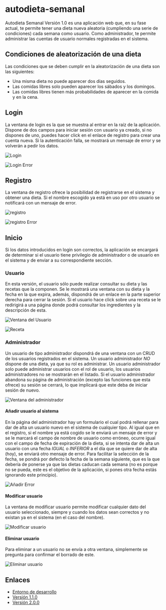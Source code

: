 # autodieta-semanal
Autodieta Semanal Versión 1.0 es una aplicación web que, en su fase actual, te permite tener una dieta nueva aleatoria (cumpliendo una serie de condiciones) cada semana como usuario. Como administrador, te permite administrar las cuentas de usuario normales registradas en el sistema.
## Condiciones de aleatorización de una dieta
Las condiciones que se deben cumplir en la aleatorización de una dieta son las siguientes:
* Una misma dieta no puede aparecer dos días seguidos.
* Las comidas libres solo pueden aparecer los sábados y los domingos.
* Las comidas libres tienen más probabilidades de aparecer en la comida y en la cena.
## Login
La ventana de login es la que se muestra al entrar en la raíz de la aplicación. Dispone de dos campos para iniciar sesión con usuario ya creado, si no dispones de uno, puedes hacer click en el enlace de registro para crear una cuenta nueva.
Si la autenticación falla, se mostrará un mensaje de error y se volverán a pedir los datos.

![Login](/Capturas/login.PNG)

![Login Error](/Capturas/loginError.PNG)

## Registro
La ventana de registro ofrece la posibilidad de registrarse en el sistema y obtener una dieta. Si el nombre escogido ya está en uso por otro usuario se notificará con un mensaje de error.

![registro](/Capturas/registro.PNG)

![registro Error](/Capturas/registroError.PNG)

## Inicio
Si los datos introducidos en login son correctos, la aplicación se encargará de determinar si el usuario tiene privilegio de administrador o de usuario en el sistema y de enviar a su correspondiente sección.
### Usuario
En esta versión, el usuario sólo puede realizar consultar su dieta y las recetas que la componen. Se le mostrará una ventana con su dieta y la fecha en la que expira, además, dispondrá de un enlace en la parte superior derecha para cerrar la sesión. Si el usuario hace click sobre una receta se le redirigirá a una página donde podrá consultar los ingredientes y la descripción de esta.

![Ventana del Usuario](/Capturas/usuario.PNG)

![Receta](/Capturas/receta.PNG)

### Administrador
Un usuario de tipo administrador dispondrá de una ventana con un CRUD de los usuarios registrados en el sistema. Un usuario administrador *NO* dispone de una dieta, ya que su rol es administrar.
Un usuario administrador solo puede administrar usuarios con el rol de usuario, los usuarios administradores no se mostrarán en el listado.
Si el usuario administrador abandona su página de administración (excepto las funciones que esta ofrece) su sesión se cerrará, lo que implicará que este deba de iniciar sesión de nuevo.

![Ventana del administrador](/Capturas/administrador.PNG)

#### Añadir usuario al sistema
En la página del administrador hay un formulario el cual podrá rellenar para dar de alta un usuario nuevo en el sistema de cualquier tipo. Al igual que en el registro, si el nombre ya está cogido se le enviará un mensaje de error y se le marcará el campo de nombre de usuario como erróneo, ocurre igual con el campo de fecha de expiración de la dieta, si se intenta dar de alta un usuario con una fecha *IGUAL* o *INFERIOR* a el día que se quiere dar de alta (hoy), se enviará otro mensaje de error. Para facilitar la selección de la fecha, se pondrá por defecto la fecha de la semana siguiente, que es la que debería de ponerse ya que las dietas caducan cada semana (no es porque no se pueda, este es el objetivo de la aplicación, si pones otra fecha estás ignorando este principio).

![Añadir Error](/Capturas/anyadirError.PNG)

#### Modificar usuario
La ventana de modificar usuario permite modificar cualquier dato del usuario seleccionado, siempre y cuando los datos sean correctos y no existan ya en el sistema (en el caso del nombre).

![Modificar usuario](/Capturas/modificar.PNG)

#### Eliminar usuario
Para eliminar a un usuario no se envía a otra ventana, simplemente se pregunta para confirmar el borrado de este.

![Eliminar usuario](/Capturas/eliminar.PNG)

## Enlaces
* [Entorno de desarrollo](https://github.com/AlvaroCamposVega/autodieta-semanal/tree/desarrollo)
* [Versión 1.1.0](https://github.com/AlvaroCamposVega/autodieta-semanal/tree/desarrollo-v1.1.0)
* [Versión 2.0.0](https://github.com/AlvaroCamposVega/autodieta-semanal/tree/desarrollo-v2.0.0)
